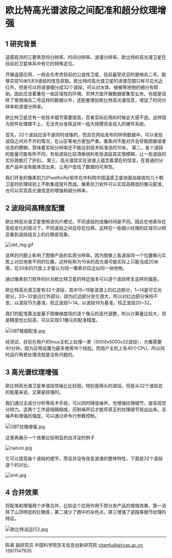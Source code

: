 # 欧比特高光谱波段之间配准和超分纹理增强

## 1 研究背景

遥感观测的三要素空间分辨率、时间分辨率、波谱分辨率。欧比特的高光谱卫星在目前的卫星体系中有它的特殊定位。

开展遥感应用，一般会先考虑目前的公益性卫星，目前最受欢迎的是哨兵二号。能够实现10米5天9波段的信息获取。欧比特的高光谱卫星的波谱范围只有可见光近红外，但是可以将波谱细分成32个波段，可以对水体、植被等地物的细分有帮助。因此应该着重在一些区域性的环境、农林方面开展数据密集型业务。也就是说除了使用哨兵二号这样的数据以外，还配套增加欧比特高光谱信息，增加了时间分辨率和波谱分辨率。

欧比特卫星还有一些技术细节需要提高，否者实际应用的时候会大感不适。这样因为软件处理跟不上，无法充分发挥这样一组大规模资金投入的硬件系统。

首先，32个波段应该不是同时成像的，而且在网站发布的样例数据中，可以发现波段之间对不齐的情况，在山区等地方更加严重。像素间不能对齐会导致图像或者信息的模糊，意味着实际分辨率还不能达到技术标准说的10米。
第二，各个波段的能量可能有所不同，有些波段比较清晰锐利有些波段其实很模糊，让一些波段的实际效能打了折扣。
第三，高光谱其实在波谱上蕴含着潜在的信息，在普通的分发产品中没有能体现出来，让用户低估了数据的可用性。

我们开发的像素刻刀(PixelKnife)软件在中科院中国遥感卫星地面站接收的几十颗卫星的处理经验上不断集成提升而成。像素刻刀软件可以实现高精度的像元配准，也可以实现高光谱信息的增强和超分辨率。


## 2 波段间高精度配置

欧比特高光谱卫星使用滤光片模式，不同波段的成像时间是不同。因此在地表存在高程变化的情况下，不同波段之间会存在位移。这样在一些细小纹理的区域可以明显看到波段组合上的红眼皮现象。

![obt_reg.gif](https://s2.loli.net/2022/07/05/wbIceuzPpgCtQnv.gif)

这样的问题上影响了图像产品的实质分辨率。因为图像上各波段同一个位置像元实质上对应地表不同的位置，这样标称为10米的高光谱可能实际上只能当成20米用，在20米的尺度上才能认为同一像素对应近似同一块地物。

通过像素刻刀软件的针对欧比特卫星的特定版本可以逐个波段修复这样的偏差。

欧比特高光谱卫星有32个波段，其中15~19是波谱上的红边部分，1~14是可见光部分，20~32是近红外部分。因为红边部分变化很大，所以对红边部分保持不变。以波段15为基准，校正波段1~14。以波段19为基准，校正波段20~32。

我们的配准算法是基于图像梯度场的逐个像元的迭代调整，所以计算量比较大，但是精度也比较高，可以实现0.1像元的配准精度。

![OBT精细配准.jpg](https://s2.loli.net/2022/12/07/BqwjrGSynUEiH8X.jpg)

经测试，目前在用户的linux主机上处理一景（5000x5000x32波段），大概需要40分钟。因为应用设置为最多使用16个线程。而用户主机上有40个CPU，所以同时运行两景处理流程是没有问题的。

## 3 高光谱纹理增强

欧比特高光谱卫星单波段信噪比比较弱，特别是两头的波段。但是从32个波段总的能量来说，又算是较强的。

我们通过主成分分析等技术手段，可以同时降低噪声，也增强纹理细节，提高视觉分辨力。这两个工作是相辅相成，压制噪声后才能将真正的纹理细节突出出来。去噪声和增强的强度，可以通过命令行参数控制。

![OBT纹理增强.jpg](https://s2.loli.net/2022/12/07/nfPXLbRaEjVvwhS.jpg)

这里再展示一个效果比较明显的白洋淀的例子

![nature.jpg](https://s2.loli.net/2022/09/12/5sSb1uO2UdiIYF6.jpg)

它可以提高每个波段的细节，而且并没有改变波谱的整体特性，下面是32个波段逐个的对比。

![enh.jpg](https://s2.loli.net/2022/09/12/mWXRZxtKwIDOj24.jpg)

## 4 合并效果

将配准和增强两个步骤合并，比较这个应用作用于原分发产品的增值效果。第一消除了山顶明显的红眼皮，第二减少了图中的杂色点，第三增强了道路等细节纹理的特征。

![欧比特试运行2.jpg](https://s2.loli.net/2024/01/02/Lh7TAeuKP3Fqrzn.jpg)



---

陈甫 副研究员
中国科学院空天信息创新研究院
chenfu@aircas.ac.cn
13811147935

